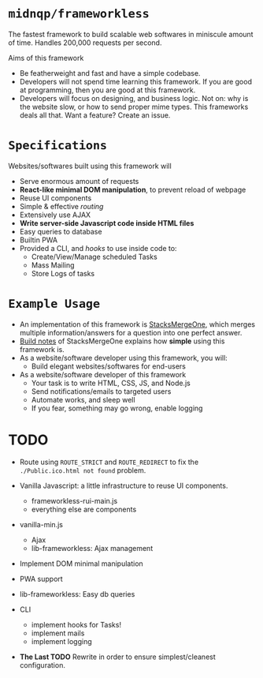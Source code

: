 # `midnqp/frameworkless`
The fastest framework to build scalable web softwares in miniscule amount of time. Handles 200,000 requests per second.

Aims of this framework
- Be featherweight and fast and have a simple codebase.
- Developers will not spend time learning this framework. If you are good at programming, then you are good at this framework.
- Developers will focus on designing, and business logic. Not on: why is the website slow, or how to send proper mime types. This frameworks deals all that. Want a feature? Create an issue.




# `Specifications`
Websites/softwares built using this framework will
- Serve enormous amount of requests
- __React-like minimal DOM manipulation__, to prevent reload of webpage
- Reuse UI components
- Simple & effective _routing_
- Extensively use AJAX
- __Write server-side Javascript code inside HTML files__
- Easy queries to database
- Builtin PWA
- Provided a CLI, and _hooks_ to use inside code to:
  - Create/View/Manage scheduled Tasks
  - Mass Mailing
  - Store Logs of tasks




# `Example Usage`
- An implementation of this framework is [StacksMergeOne](https://github.com/midnqp/StacksMergeOne), which merges multiple information/answers for a question into one perfect answer.
- [Build notes](https://midnqp.github.io/midnqp/blog/stacksmergeone-build-notes/) of StacksMergeOne explains how __simple__ using this framework is.
- As a website/software developer using this framework, you will:
	- Build elegant websites/softwares for end-users
- As a website/software developer of this framework
	- Your task is to write HTML, CSS, JS, and Node.js
	- Send notifications/emails to targeted users
	- Automate works, and sleep well
	- If you fear, something may go wrong, enable logging




# TODO
- Route using `ROUTE_STRICT` and `ROUTE_REDIRECT` to fix the `./Public.ico.html not found` problem.

- Vanilla Javascript: a little infrastructure to reuse UI components.
  - frameworkless-rui-main.js
  - everything else are components

- vanilla-min.js
  - Ajax
  - lib-frameworkless: Ajax management

- Implement DOM minimal manipulation

- PWA support

- lib-frameworkless: Easy db queries

- CLI
  - implement hooks for Tasks!
  - implement mails
  - implement logging

- __The Last TODO__ Rewrite in order to ensure 
simplest/cleanest configuration.
